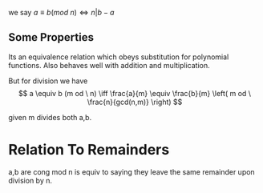 we say $a \equiv b (m od \ n) \iff n |b-a$

## Some Properties
Its an equivalence relation which obeys substitution for polynomial functions. Also behaves well with addition and multiplication. 

But for division we have
$$
a \equiv b (m od  \ n) \iff \frac{a}{m} \equiv \frac{b}{m} \left( m od \ \frac{n}{gcd(n,m)} \right)
$$

given m divides both a,b.

# Relation To Remainders

a,b are cong mod n is equiv to saying they leave the same remainder upon division by n.